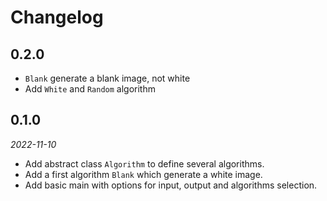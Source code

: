 # Changelog

## 0.2.0

- `Blank` generate a blank image, not white
- Add `White` and `Random` algorithm

## 0.1.0

*2022-11-10*

- Add abstract class `Algorithm` to define several algorithms.
- Add a first algorithm `Blank` which generate a white image.
- Add basic main with options for input, output and algorithms selection.